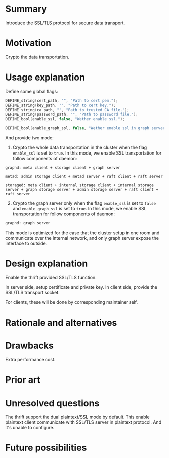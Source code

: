 # Summary

Introduce the SSL/TLS protocol for secure data transport.

# Motivation

Crypto the data transportation.

# Usage explanation

Define some global flags:

```c++
DEFINE_string(cert_path, "", "Path to cert pem.");
DEFINE_string(key_path, "", "Path to cert key.");
DEFINE_string(ca_path, "", "Path to trusted CA file.");
DEFINE_string(password_path, "", "Path to password file.");
DEFINE_bool(enable_ssl, false, "Wether enable ssl.");

DEFINE_bool(enable_graph_ssl, false, "Wether enable ssl in graph server only.");
```

And provide two mode:

1. Crypto the whole data transportation in the cluster when the flag `enable_ssl` is set to `true`. In this mode, we enable SSL transportation for follow components of daemon:

```
graphd: meta client + storage client + graph server

metad: admin storage client + metad server + raft client + raft server

storaged: meta client + internal storage client + internal storage server + graph storage server + admin storage server + raft client + raft server
```

2. Crypto the graph server only when the flag `enable_ssl` is set to `false` and `enable_graph_ssl` is set to `true`. In this mode, we enable SSL transportation for follow components of daemon:

```
graphd: graph server
```

This mode is optimized for the case that the cluster setup in one room and communicate over the internal network, and only graph server expose the interface to outside.

# Design explanation

Enable the thrift provided SSL/TLS function.

In server side, setup certificate and private key. In client side, provide the SSL/TLS transport socket.

For clients, these will be done by corresponding maintainer self.

# Rationale and alternatives

# Drawbacks

Extra performance cost.

# Prior art

# Unresolved questions

The thrift support the dual plaintext/SSL mode by default. This enable plaintext client communicate with SSL/TLS server in plaintext protocol. And it's unable to configure.

# Future possibilities
